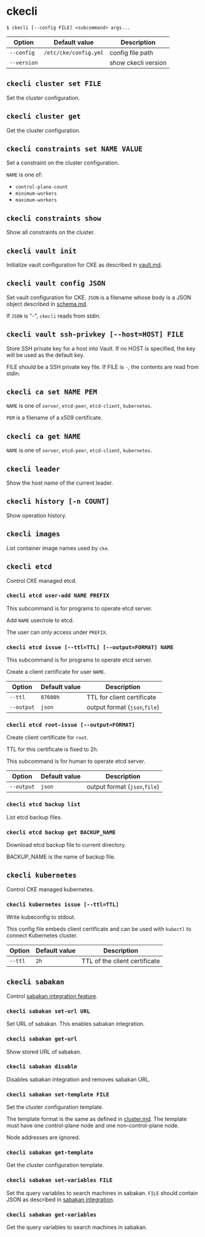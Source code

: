 ckecli
======

```console
$ ckecli [--config FILE] <subcommand> args...
```

Option      | Default value         | Description
----------  | --------------------- | -----------
`--config`  | `/etc/cke/config.yml` | config file path
`--version` |                       | show ckecli version

`ckecli cluster set FILE`
-------------------------

Set the cluster configuration.

`ckecli cluster get`
--------------------

Get the cluster configuration.

`ckecli constraints set NAME VALUE`
-----------------------------------

Set a constraint on the cluster configuration.

`NAME` is one of:

- `control-plane-count`
- `minimum-workers`
- `maximum-workers`

`ckecli constraints show`
-------------------------

Show all constraints on the cluster.

`ckecli vault init`
--------------------------

Initialize vault configuration for CKE as described in [vault.md](vault.md).

`ckecli vault config JSON`
--------------------------

Set vault configuration for CKE.
`JSON` is a filename whose body is a JSON object described in [schema.md](schema.md#vault).

If `JSON` is "-", `ckecli` reads from stdin.

`ckecli vault ssh-privkey [--host=HOST] FILE`
---------------------------------------------

Store SSH private key for a host into Vault.  If no HOST is specified, the key will be
used as the default key.

FILE should be a SSH private key file.  If FILE is `-`, the contents are read from stdin.

`ckecli ca set NAME PEM`
------------------------

`NAME` is one of `server`, `etcd-peer`, `etcd-client`, `kubernetes`.

`PEM` is a filename of a x509 certificate.

`ckecli ca get NAME`
--------------------

`NAME` is one of `server`, `etcd-peer`, `etcd-client`, `kubernetes`.

`ckecli leader`
-------------------------

Show the host name of the current leader.

`ckecli history [-n COUNT]`
---------------------------

Show operation history.

`ckecli images`
---------------

List container image names used by `cke`.

`ckecli etcd`
-------------

Control CKE managed etcd.

### `ckecli etcd user-add NAME PREFIX`

This subcommand is for programs to operate etcd server.

Add `NAME` user/role to etcd.

The user can only access under `PREFIX`.

### `ckecli etcd issue [--ttl=TTL] [--output=FORMAT] NAME`

This subcommand is for programs to operate etcd server.

Create a client certificate for user `NAME`.

Option     | Default value | Description
---------- | ------------- | -----------
`--ttl`    | `87600h`      | TTL for client certificate
`--output` | `json`        | output format (`json`,`file`)

### `ckecli etcd root-issue [--output=FORMAT]`

Create client certificate for `root`.

TTL for this certificate is fixed to 2h.

This subcommand is for human to operate etcd server.

Option     | Default value | Description
---------- | ------------- | -----------
`--output` | `json`        | output format (`json`,`file`)

### `ckecli etcd backup list`

List etcd backup files.

### `ckecli etcd backup get BACKUP_NAME`

Download etcd backup file to current directory.

BACKUP_NAME is the name of backup file.

`ckecli kubernetes`
-------------------

Control CKE managed kubernetes.

### `ckecli kubernetes issue [--ttl=TTL]`

Write kubeconfig to stdout.

This config file embeds client certificate and can be used with `kubectl` to connect Kubernetes cluster.

Option  | Default value | Description
------- | ------------- | -----------
`--ttl` | `2h`          | TTL of the client certificate

`ckecli sabakan`
----------------

Control [sabakan integration feature](sabakan-integration.md).

### `ckecli sabakan set-url URL`

Set URL of sabakan.  This enables sabakan integration.

### `ckecli sabakan get-url`

Show stored URL of sabakan.

### `ckecli sabakan disable`

Disables sabakan integration and removes sabakan URL.

### `ckecli sabakan set-template FILE`

Set the cluster configuration template.

The template format is the same as defined in [cluster.md](cluster.md).
The template must have one control-plane node and one non-control-plane node.

Node addresses are ignored.

### `ckecli sabakan get-template`

Get the cluster configuration template.

### `ckecli sabakan set-variables FILE`

Set the query variables to search machines in sabakan.
`FILE` should contain JSON as described in [sabakan integration](sabakan-integration.md#variables).

### `ckecli sabakan get-variables`

Get the query variables to search machines in sabakan.
